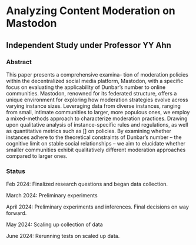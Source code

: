 <h1>Analyzing Content Moderation on Mastodon</h1>
<h2>Independent Study under Professor YY Ahn</h2>
<h3>Abstract</h3>
<p>This paper presents a comprehensive examina-
tion of moderation policies within the decentralized social
media platform, Mastodon, with a specific focus on evaluating
the applicability of Dunbar’s number to online communities.
Mastodon, renowned for its federated structure, offers a unique
environment for exploring how moderation strategies evolve
across varying instance sizes. Leveraging data from diverse
instances, ranging from small, intimate communities to larger,
more populous ones, we employ a mixed-methods approach to
characterize moderation practices.
Drawing upon qualitative analysis of instance-specific rules
and regulations, as well as quantitative metrics such as []
on policies. By examining whether instances adhere to the
theoretical constraints of Dunbar’s number – the cognitive limit
on stable social relationships – we aim to elucidate whether
smaller communities exhibit qualitatively different moderation
approaches compared to larger ones.</p>

<h3>Status</h3>
<p>Feb 2024: Finalized research questions and began data collection.</p>
<p>March 2024: Preliminary experiments </p>
<p>April 2024: Preliminary experiments and inferences. Final decisions on way forward. </p>
<p>May 2024: Scaling up collection of data</p>
<p>June 2024: Rerunning tests on scaled up data. </p>

